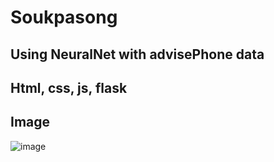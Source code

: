 # Soukpasong 
## Using NeuralNet with advisePhone data
## Html, css, js, flask
## Image 
![image](https://user-images.githubusercontent.com/96197666/199629993-e723cec9-8c1e-4f5e-99f8-5b219754e4a0.png)

